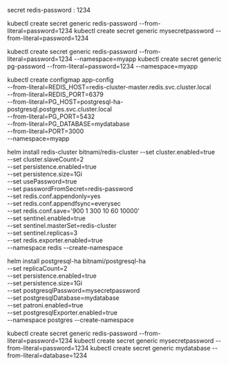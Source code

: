 secret 
redis-password : 1234


kubectl create secret generic redis-password --from-literal=password=1234
kubectl create secret generic mysecretpassword --from-literal=password=1234

kubectl create secret generic redis-password --from-literal=password=1234 --namespace=myapp
kubectl create secret generic pg-password --from-literal=password=1234 --namespace=myapp

kubectl create configmap app-config \
  --from-literal=REDIS_HOST=redis-cluster-master.redis.svc.cluster.local \
  --from-literal=REDIS_PORT=6379 \
  --from-literal=PG_HOST=postgresql-ha-postgresql.postgres.svc.cluster.local \
  --from-literal=PG_PORT=5432 \
  --from-literal=PG_DATABASE=mydatabase \
  --from-literal=PORT=3000 \
  --namespace=myapp


helm install redis-cluster bitnami/redis-cluster 
  --set cluster.enabled=true \
  --set cluster.slaveCount=2 \
  --set persistence.enabled=true \
  --set persistence.size=1Gi \
  --set usePassword=true \
  --set passwordFromSecret=redis-password \
  --set redis.conf.appendonly=yes \
  --set redis.conf.appendfsync=everysec \
  --set redis.conf.save='900 1 300 10 60 10000' \
  --set sentinel.enabled=true \
  --set sentinel.masterSet=redis-cluster \
  --set sentinel.replicas=3 \
  --set redis.exporter.enabled=true \
  --namespace redis --create-namespace


helm install postgresql-ha bitnami/postgresql-ha \
  --set replicaCount=2 \
  --set persistence.enabled=true \
  --set persistence.size=1Gi \
  --set postgresqlPassword=mysecretpassword \
  --set postgresqlDatabase=mydatabase \
  --set patroni.enabled=true \
  --set postgresqlExporter.enabled=true \
  --namespace postgres --create-namespace


kubectl create secret generic redis-password --from-literal=password=1234
kubectl create secret generic mysecretpassword --from-literal=password=1234
kubectl create secret generic mydatabase --from-literal=database=1234
